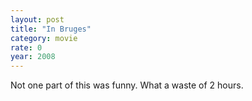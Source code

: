 ```yaml
---
layout: post
title: "In Bruges"
category: movie
rate: 0
year: 2008
---
```


Not one part of this was funny. What a waste of 2 hours.
